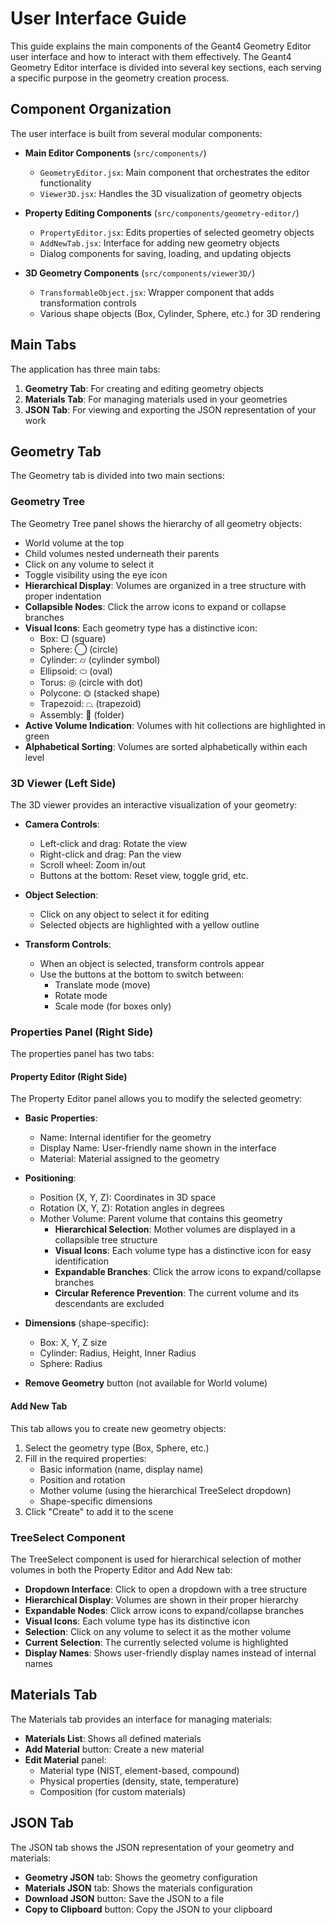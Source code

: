 # User Interface Guide

This guide explains the main components of the Geant4 Geometry Editor user interface and how to interact with them effectively. The Geant4 Geometry Editor interface is divided into several key sections, each serving a specific purpose in the geometry creation process.

## Component Organization

The user interface is built from several modular components:

- **Main Editor Components** (`src/components/`)
  - `GeometryEditor.jsx`: Main component that orchestrates the editor functionality
  - `Viewer3D.jsx`: Handles the 3D visualization of geometry objects

- **Property Editing Components** (`src/components/geometry-editor/`)
  - `PropertyEditor.jsx`: Edits properties of selected geometry objects
  - `AddNewTab.jsx`: Interface for adding new geometry objects
  - Dialog components for saving, loading, and updating objects

- **3D Geometry Components** (`src/components/viewer3D/`)
  - `TransformableObject.jsx`: Wrapper component that adds transformation controls
  - Various shape objects (Box, Cylinder, Sphere, etc.) for 3D rendering

## Main Tabs

The application has three main tabs:

1. **Geometry Tab**: For creating and editing geometry objects
2. **Materials Tab**: For managing materials used in your geometries
3. **JSON Tab**: For viewing and exporting the JSON representation of your work

## Geometry Tab

The Geometry tab is divided into two main sections:

### Geometry Tree

The Geometry Tree panel shows the hierarchy of all geometry objects:

- World volume at the top
- Child volumes nested underneath their parents
- Click on any volume to select it
- Toggle visibility using the eye icon
- **Hierarchical Display**: Volumes are organized in a tree structure with proper indentation
- **Collapsible Nodes**: Click the arrow icons to expand or collapse branches
- **Visual Icons**: Each geometry type has a distinctive icon:
  - Box: ▢ (square)
  - Sphere: ◯ (circle)
  - Cylinder: ⌭ (cylinder symbol)
  - Ellipsoid: ⬭ (oval)
  - Torus: ◎ (circle with dot)
  - Polycone: ⏣ (stacked shape)
  - Trapezoid: ⏢ (trapezoid)
  - Assembly: 📁 (folder)
- **Active Volume Indication**: Volumes with hit collections are highlighted in green
- **Alphabetical Sorting**: Volumes are sorted alphabetically within each level

### 3D Viewer (Left Side)

The 3D viewer provides an interactive visualization of your geometry:

- **Camera Controls**:
  - Left-click and drag: Rotate the view
  - Right-click and drag: Pan the view
  - Scroll wheel: Zoom in/out
  - Buttons at the bottom: Reset view, toggle grid, etc.

- **Object Selection**:
  - Click on any object to select it for editing
  - Selected objects are highlighted with a yellow outline

- **Transform Controls**:
  - When an object is selected, transform controls appear
  - Use the buttons at the bottom to switch between:
    - Translate mode (move)
    - Rotate mode
    - Scale mode (for boxes only)

### Properties Panel (Right Side)

The properties panel has two tabs:

#### Property Editor (Right Side)

The Property Editor panel allows you to modify the selected geometry:

- **Basic Properties**:
  - Name: Internal identifier for the geometry
  - Display Name: User-friendly name shown in the interface
  - Material: Material assigned to the geometry

- **Positioning**:
  - Position (X, Y, Z): Coordinates in 3D space
  - Rotation (X, Y, Z): Rotation angles in degrees
  - Mother Volume: Parent volume that contains this geometry
    - **Hierarchical Selection**: Mother volumes are displayed in a collapsible tree structure
    - **Visual Icons**: Each volume type has a distinctive icon for easy identification
    - **Expandable Branches**: Click the arrow icons to expand/collapse branches
    - **Circular Reference Prevention**: The current volume and its descendants are excluded

- **Dimensions** (shape-specific):
  - Box: X, Y, Z size
  - Cylinder: Radius, Height, Inner Radius
  - Sphere: Radius

- **Remove Geometry** button (not available for World volume)

#### Add New Tab

This tab allows you to create new geometry objects:

1. Select the geometry type (Box, Sphere, etc.)
2. Fill in the required properties:
   - Basic information (name, display name)
   - Position and rotation
   - Mother volume (using the hierarchical TreeSelect dropdown)
   - Shape-specific dimensions
3. Click "Create" to add it to the scene

### TreeSelect Component

The TreeSelect component is used for hierarchical selection of mother volumes in both the Property Editor and Add New tab:

- **Dropdown Interface**: Click to open a dropdown with a tree structure
- **Hierarchical Display**: Volumes are shown in their proper hierarchy
- **Expandable Nodes**: Click arrow icons to expand/collapse branches
- **Visual Icons**: Each volume type has its distinctive icon
- **Selection**: Click on any volume to select it as the mother volume
- **Current Selection**: The currently selected volume is highlighted
- **Display Names**: Shows user-friendly display names instead of internal names

## Materials Tab

The Materials tab provides an interface for managing materials:

- **Materials List**: Shows all defined materials
- **Add Material** button: Create a new material
- **Edit Material** panel:
  - Material type (NIST, element-based, compound)
  - Physical properties (density, state, temperature)
  - Composition (for custom materials)

## JSON Tab

The JSON tab shows the JSON representation of your geometry and materials:

- **Geometry JSON** tab: Shows the geometry configuration
- **Materials JSON** tab: Shows the materials configuration
- **Download JSON** button: Save the JSON to a file
- **Copy to Clipboard** button: Copy the JSON to your clipboard
